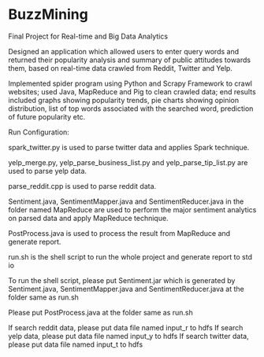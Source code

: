 # BuzzMining
Final Project for Real-time and Big Data Analytics

Designed an application which allowed users to enter query words and returned their popularity analysis and summary of public attitudes towards them, based on real-time data crawled from Reddit, Twitter and Yelp. 

Implemented spider program using Python and Scrapy Framework to crawl websites; used Java, MapReduce and Pig to clean crawled data; end results included graphs showing popularity trends, pie charts showing opinion distribution, list of top words associated with the searched word, prediction of future popularity etc.

Run Configuration:

spark_twitter.py is used to parse twitter data and applies Spark technique.

yelp_merge.py, yelp_parse_business_list.py and yelp_parse_tip_list.py are used to parse yelp data.

parse_reddit.cpp is used to parse reddit data.

Sentiment.java, SentimentMapper.java and SentimentReducer.java in the folder named MapReduce are used to perform the major sentiment analytics on parsed data and apply MapReduce technique. 

PostProcess.java is used to process the result from MapReduce and generate report. 

run.sh is the shell script to run the whole project and generate report to std io

To run the shell script, please put Sentiment.jar which is generated by Sentiment.java, SentimentMapper.java and SentimentReducer.java at the folder same as run.sh

Please put PostProcess.java at the folder same as run.sh

If search reddit data, please put data file named input_r to hdfs
If search yelp data, please put data file named input_y to hdfs
If search twitter data, please put data file named input_t to hdfs
